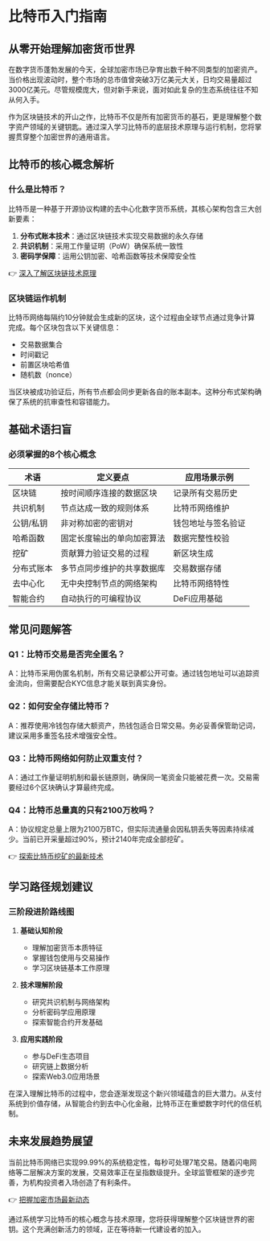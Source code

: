 # 比特币入门指南

## 从零开始理解加密货币世界

在数字货币蓬勃发展的今天，全球加密市场已孕育出数千种不同类型的加密资产。当价格出现波动时，整个市场的总市值曾突破3万亿美元大关，日均交易量超过3000亿美元。尽管规模庞大，但对新手来说，面对如此复杂的生态系统往往不知从何入手。

作为区块链技术的开山之作，比特币不仅是所有加密货币的基石，更是理解整个数字资产领域的关键钥匙。通过深入学习比特币的底层技术原理与运行机制，您将掌握贯穿整个加密世界的通用语言。

## 比特币的核心概念解析

### 什么是比特币？

比特币是一种基于开源协议构建的去中心化数字货币系统，其核心架构包含三大创新要素：

1. **分布式账本技术**：通过区块链技术实现交易数据的永久存储
2. **共识机制**：采用工作量证明（PoW）确保系统一致性
3. **密码学保障**：运用公钥加密、哈希函数等技术保障安全性

👉 [深入了解区块链技术原理](https://bit.ly/okx_welcome)

### 区块链运作机制

比特币网络每隔约10分钟就会生成新的区块，这个过程由全球节点通过竞争计算完成。每个区块包含以下关键信息：
- 交易数据集合
- 时间戳记
- 前置区块哈希值
- 随机数（nonce）

当区块被成功验证后，所有节点都会同步更新各自的账本副本。这种分布式架构确保了系统的抗审查性和容错能力。

## 基础术语扫盲

### 必须掌握的8个核心概念

| 术语          | 定义要点                          | 应用场景示例                |
|---------------|-----------------------------------|---------------------------|
| 区块链        | 按时间顺序连接的数据区块          | 记录所有交易历史            |
| 共识机制      | 节点达成一致的规则体系            | 比特币网络维护              |
| 公钥/私钥     | 非对称加密的密钥对                | 钱包地址与签名验证          |
| 哈希函数      | 固定长度输出的单向加密算法        | 数据完整性校验              |
| 挖矿          | 贡献算力验证交易的过程            | 新区块生成                  |
| 分布式账本    | 多节点同步维护的共享数据库        | 交易数据存储                |
| 去中心化      | 无中央控制节点的网络架构          | 比特币网络特性              |
| 智能合约      | 自动执行的可编程协议              | DeFi应用基础                |

## 常见问题解答

### Q1：比特币交易是否完全匿名？
A：比特币采用伪匿名机制，所有交易记录都公开可查。通过钱包地址可以追踪资金流向，但需要配合KYC信息才能关联到真实身份。

### Q2：如何安全存储比特币？
A：推荐使用冷钱包存储大额资产，热钱包适合日常交易。务必妥善保管助记词，建议采用多重签名技术增强安全性。

### Q3：比特币网络如何防止双重支付？
A：通过工作量证明机制和最长链原则，确保同一笔资金只能被花费一次。交易需要经过6个区块确认才算最终完成。

### Q4：比特币总量真的只有2100万枚吗？
A：协议规定总量上限为2100万BTC，但实际流通量会因私钥丢失等因素持续减少。当前已开采量超过90%，预计2140年完成全部挖矿。

👉 [探索比特币挖矿的最新技术](https://bit.ly/okx_welcome)

## 学习路径规划建议

### 三阶段进阶路线图

1. **基础认知阶段**
   - 理解加密货币本质特征
   - 掌握钱包使用与交易操作
   - 学习区块链基本工作原理

2. **技术理解阶段**
   - 研究共识机制与网络架构
   - 分析密码学应用原理
   - 探索智能合约开发基础

3. **应用实践阶段**
   - 参与DeFi生态项目
   - 研究链上数据分析
   - 探索Web3.0应用场景

在深入理解比特币的过程中，您会逐渐发现这个新兴领域蕴含的巨大潜力。从支付系统到价值存储，从智能合约到去中心化金融，比特币正在重塑数字时代的信任机制。

## 未来发展趋势展望

当前比特币网络已实现99.99%的系统稳定性，每秒可处理7笔交易。随着闪电网络等二层解决方案的发展，交易效率正在呈指数级提升。全球监管框架的逐步完善，为机构投资者入场创造了有利条件。

👉 [把握加密市场最新动态](https://bit.ly/okx_welcome)

通过系统学习比特币的核心概念与技术原理，您将获得理解整个区块链世界的密钥。这个充满创新活力的领域，正在等待新一代建设者的加入。